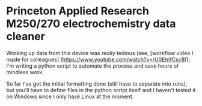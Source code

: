 # Princeton Applied Research M250/270 electrochemistry data cleaner
Working up data from this device was *really* tedious (see, [workflow video I made for colleagues] (https://www.youtube.com/watch?v=rU0EtnfCsc8)); I'm writing a python script to automate the process and save hours of mindless work.

So far I've got the initial formatting done (still have to separate into runs), but you'll have to define files in the python script itself and I haven't tested it on Windows since I only have Linux at the moment.
